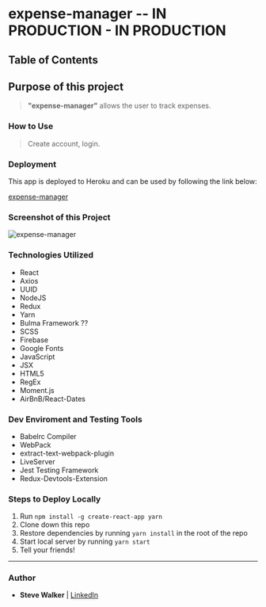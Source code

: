 # expense-manager --  IN PRODUCTION - IN PRODUCTION

## Table of Contents

## Purpose of this project

>**"expense-manager"** allows the user to track expenses.

### How to Use

>Create account, login.

### Deployment

This app is deployed to Heroku and can be used by following the link below:

[expense-manager](https://expense-tracker2.herokuapp.com/ "expense-manager")

### Screenshot of this Project

![expense-manager](https://raw.github.com/captnwalker/expense-manager/master/screenshot/screenshot1.gif "expense-manager")

### Technologies Utilized

* React
* Axios
* UUID
* NodeJS
* Redux
* Yarn
* Bulma Framework ??
* SCSS
* Firebase
* Google Fonts
* JavaScript
* JSX
* HTML5
* RegEx
* Moment.js
* AirBnB/React-Dates

### Dev Enviroment and Testing Tools

* Babelrc Compiler
* WebPack
* extract-text-webpack-plugin
* LiveServer
* Jest Testing Framework
* Redux-Devtools-Extension

### Steps to Deploy Locally

1. Run `npm install -g create-react-app yarn`
2. Clone down this repo
3. Restore dependencies by running `yarn install` in the root of the repo
4. Start local server by running `yarn start`
5. Tell your friends!

---

### Author

* **Steve Walker**  | [LinkedIn](https://www.linkedin.com/in/stevelwalker/)
